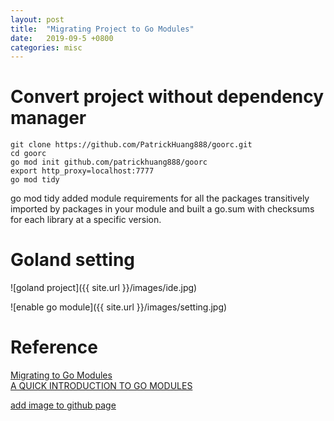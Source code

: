 ```yaml
---
layout: post
title:  "Migrating Project to Go Modules"
date:   2019-09-5 +0800
categories: misc
---
```

# Convert project without dependency manager
```console
git clone https://github.com/PatrickHuang888/goorc.git
cd goorc
go mod init github.com/patrickhuang888/goorc
export http_proxy=localhost:7777
go mod tidy
```
go mod tidy added module requirements for all the packages transitively imported by packages in your module and built a go.sum with checksums for each library at a specific version. 

# Goland setting
![goland project]({{ site.url }}/images/ide.jpg)

![enable go module]({{ site.url }}/images/setting.jpg)

# Reference
[Migrating to Go Modules](https://blog.golang.org/migrating-to-go-modules)  
[A QUICK INTRODUCTION TO GO MODULES](https://smalldata.tech/blog/2019/03/16/a-quick-introduction-to-golang-modules)  


[add image to github page](http://sgeos.github.io/github/jekyll/2016/08/30/adding_images_and_downloads_to_a_github_pages_jekyll_blog.html)
